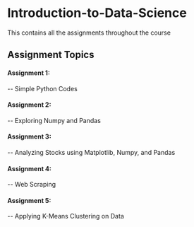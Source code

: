 # Introduction-to-Data-Science
This contains all the assignments throughout the course

## Assignment Topics
#### Assignment 1: 
-- Simple Python Codes

#### Assignment 2:
-- Exploring Numpy and Pandas

#### Assignment 3:
-- Analyzing Stocks using Matplotlib, Numpy, and Pandas

#### Assignment 4:
-- Web Scraping

#### Assignment 5:
-- Applying K-Means Clustering on Data 
